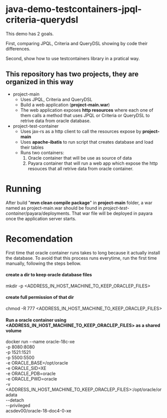 # java-demo-testcontainers-jpql-criteria-querydsl

This demo has 2 goals.

First, comparing JPQL, Criteria and QueryDSL showing by code their differences.

Second, show how to use testcontainers library in a pratical way.

## This repository has two projects, they are organized in this way

- project-main
  - Uses JPQL, Criteria and QueryDSL
  - Build a web application (**project-main.war**)
  - The web application exposes **http resources** where each one of them calls a method that uses JPQL or Criteria or QueryDSL to retrive data from oracle database.
- project-test-container
  - Uses jax-rs as a http client to call the resources expose by **project-main**
  - Uses **apache-ibatis** to run script that creates database and load their tables
  - Runs two containers:
    1. Oracle container that will be use as source of data
    2. Payara container that will run a web app which expose the http resouces that all retrive data from oracle container.

# Running

After build "**mvn clean compile package**" in **project-main** folder, a war named as project-main.war should be found in *project-test-container*/payara/deployments. That war file will be deployed in payara once the application server starts.

  
# Recomendation
  
First time that oracle container runs takes to long because it actually install the database. To avoid that this process runs everytime, run the first time manually, following the steps bellow.

#### create a dir to keep oracle database files
mkdir -p <ADDRESS_IN_HOST_MACHINE_TO_KEEP_ORACLEP_FILES>

#### create full permission of that dir
chmod -R 777 <ADDRESS_IN_HOST_MACHINE_TO_KEEP_ORACLEP_FILES>

#### Run a oracle container using <ADDRESS_IN_HOST_MACHINE_TO_KEEP_ORACLEP_FILES> as a shared volume
docker run --name oracle-18c-xe \
  -p 8080:8080 \
  -p 1521:1521 \
  -p 5500:5500 \
  -e ORACLE_BASE=/opt/oracle \
  -e ORACLE_SID=XE \
  -e ORACLE_PDB=oracle \
  -e ORACLE_PWD=oracle \
  -v <ADDRESS_IN_HOST_MACHINE_TO_KEEP_ORACLEP_FILES>:/opt/oracle/oradata \
  --detach \
  --privileged \
  acsdev00/oracle-18-doc4-0-xe
